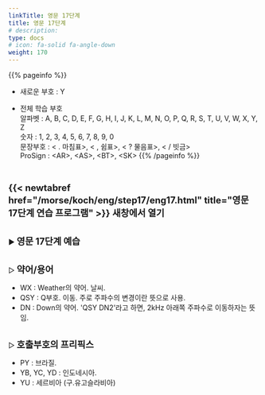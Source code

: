 ```yaml
---
linkTitle: 영문 17단계
title: 영문 17단계
# description: 
type: docs
# icon: fa-solid fa-angle-down
weight: 170
---
```


{{% pageinfo %}}

* 새로운 부호 : Y

* 전체 학습 부호<br>
알파벳 : A, B, C, D, E, F, G, H, I, J, K, L, M, N, O, P, Q, R, S, T, U, V, W, X, Y, Z<br>
숫자 : 1, 2, 3, 4, 5, 6, 7, 8, 9, 0<br>
문장부호 : < . 마침표>, < , 쉼표>, < ? 물음표>, < / 빗금><br>
ProSign : &lt;AR&gt;, &lt;AS&gt;, &lt;BT&gt;, &lt;SK&gt;
{{% /pageinfo %}}

<br>

<b><span style="font-size:130%">{{< newtabref href="/morse/koch/eng/step17/eng17.html" title="영문 17단계 연습 프로그램" >}} 새창에서 열기</span></b>

<br>
▶ <b><span style="font-size:130%">영문 17단계 예습</span></b>
<br><br>

▷ <b><span style="font-size:130%">약어/용어</span></b>
- WX : Weather의 약어. 날씨.
- QSY : Q부호. 이동. 주로 주파수의 변경이란 뜻으로 사용.
- DN : Down의 약어. 'QSY DN2'라고 하면, 2kHz 아래쪽 주파수로 이동하자는 뜻임.
 <br><br>

▷ <b><span style="font-size:130%">호출부호의 프리픽스</span></b>
- PY : 브라질.
- YB, YC, YD : 인도네시아.
- YU : 세르비아 (구.유고슬라비아)
